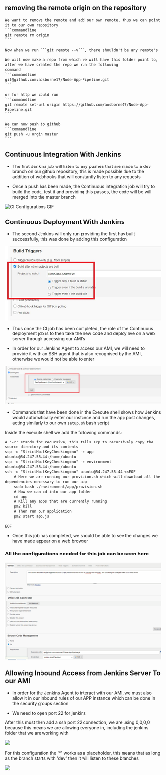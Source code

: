 
## removing the remote origin on the repository

    We want to remove the remote and add our own remote, thus we can point it to our own repository
    ```commandline
    git remote rm origin
    ```

    Now when we run ```git remote --v```, there shouldn't be any remote's

    We will now make a repo from which we will have this folder point to, after we have created the repo we run the following
    command
    ```commandline
    git@github.com:aosborne17/Node-App-Pipeline.git
    ```

    or for http we could run
    ```commandline
    git remote set-url origin https://github.com/aosborne17/Node-App-Pipeline.git
    ```

    We can now push to github
    ```commandline
    git push -u orgin master
    ```

## Continuous Integration With Jenkins

- The first Jenkins job will listen to any pushes that are made to a dev branch on our github repository, this is made
possible due to the addition of webhooks that will constantly listen to any requests

- Once a push has been made, the Continuous integration job will try to build the code, test it and providing this passes, the
code will be will merged into the master branch

![CI Configurations GIF](images/CI-Configuration-job.gif)



## Continuous Deployment With Jenkins

- The second Jenkins will only run providing the first has built successfully, this was done by adding this configuration

![](images/Build-only-if-CI-completes.jpg)

- Thus once the CI job has been completed, the role of the Continuous deployment job is to then take the new code and deploy
live on a web server through accessing our AMI's 

- In order for our Jenkins Agent to access our AMI, we will need to provide it with an SSH agent that is also recognised
by the AMI, otherwise we would not be able to enter

![SSH-Agent](images/SSH-Agent.png)


- Commands that have been done in the Execute shell shows how Jenkins would automatically enter our instance and run the
app post changes, acting similarly to our own ``` setup.sh ``` bash script


Inside the execute shell we add the following commands: 

```commandline
# '-r' stands for recursive, this tells scp to recursively copy the source directory and its contents
scp -o "StrictHostKeyChecking=no" -r app ubuntu@54.247.55.44:/home/ubuntu
scp -o "StrictHostKeyChecking=no" -r environment ubuntu@54.247.55.44:/home/ubuntu
ssh -o "StrictHostKeyChecking=no" ubuntu@54.247.55.44 <<EOF
    # Here we are running our provision.sh which will download all the dependencies necessary to run our app	
    sudo bash ./environment/app/provision.sh
    # Now we can cd into our app folder
    cd app
    # Kill any apps that are currently running
    pm2 kill
    # Then run our application
    pm2 start app.js
    
EOF
```

- Once this job has completed, we should be able to see the changes we have made appear on a web browser

### All the configurations needed for this job can be seen here

![](images/CD-Configuration-job.gif)


## Allowing Inbound Access from Jenkins Server To our AMI

- In order for the Jenkins Agent to interact with our AMI, we must also allow it in our inbound rules of our APP instance
which can be done in the security groups section



- We need to open port 22 for jenkins

After this must then add a ssh port 22 connection, we are using 0,0,0,0 because this means we are allowing everyone in,
including the jenkins folder that we are working with

![](images/adding-port22-inbound.png)



For this configuration the '*' works as a placeholder, this means that as long as the branch starts with 'dev' then it
will listen to these branches

![](images/placeholder-for-branches.png)
